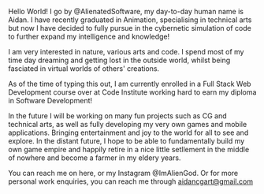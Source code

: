 Hello World! I go by @AlienatedSoftware, my day-to-day human name is Aidan. I have recently graduated in Animation, specialising in technical arts but now I have decided to fully pursue in the cybernetic simulation of code to further expand my intelligence and knowledge!

I am very interested in nature, various arts and code. I spend most of my time day dreaming and getting lost in the outside world, whilst being fasciated in virtual worlds of others' creations.

As of the time of typing this out, I am currently enrolled in a Full Stack Web Development course over at Code Institute working hard to earn my diploma in Software Development!

In the future I will be working on many fun projects such as CG and technical arts, as well as fully developing my very own games and mobile applications. Bringing entertainment and joy to the world for all to see and explore. In the distant future, I hope to be able to fundamentally build my own game empire and happily retire in a nice little setllement in the middle of nowhere and become a farmer in my eldery years.

You can reach me on here, or my Instagram @ImAlienGod. Or for more personal work enquiries, you can reach me through aidancgart@gmail.com
